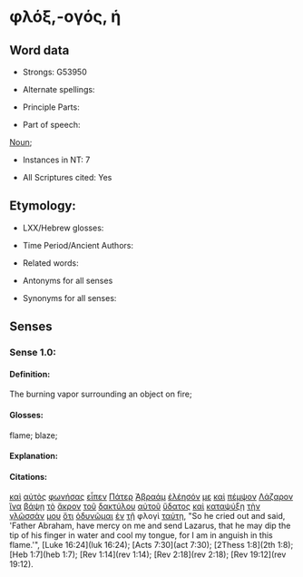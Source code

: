 # φλόξ,-ογός, ἡ 

<!-- Status: S2=NeedsFinalCheck -->
<!-- Lexica used for edits: BDAG, FFM, LN, A-S -->

## Word data

* Strongs: G53950

* Alternate spellings:

* Principle Parts: 

* Part of speech: 

[Noun](http://ugg.readthedocs.io/en/latest/noun.html); 

* Instances in NT: 7

* All Scriptures cited: Yes

## Etymology: 

* LXX/Hebrew glosses: 

* Time Period/Ancient Authors: 

* Related words: 

* Antonyms for all senses

* Synonyms for all senses: 

## Senses 

### Sense 1.0:

#### Definition: 

The burning vapor surrounding an object on fire;

#### Glosses:

flame; blaze;

#### Explanation:

#### Citations:

[καὶ](../G25320/01.md) [αὐτὸς](../G08460/01.md) [φωνήσας](../G54550/01.md) [εἶπεν](../G30040/01.md) [Πάτερ](../G39620/01.md) [Ἀβραάμ](../G00110/01.md) [ἐλέησόν](../G16530/01.md) [με](../G14730/01.md) [καὶ](../G25320/01.md) [πέμψον](../G39920/01.md) [Λάζαρον](../G29760/01.md) [ἵνα](../G24430/01.md) [βάψῃ](../G09110/01.md) [τὸ](../G35880/01.md) [ἄκρον](../G02060/01.md) [τοῦ](../G35880/01.md) [δακτύλου](../G11470/01.md) [αὐτοῦ](../G08460/01.md) [ὕδατος](../G52040/01.md) [καὶ](../G25320/01.md) [καταψύξῃ](../G27110/01.md) [τὴν](../G35880/01.md) [γλῶσσάν](../G11000/01.md) [μου](../G14730/01.md) [ὅτι](../G37540/01.md) [ὀδυνῶμαι](../G36000/01.md) [ἐν](../G17220/01.md) [τῇ](../G35880/01.md) φλογὶ [ταύτῃ](../G37780/01.md), "So he cried out and said, 'Father Abraham, have mercy on me and send Lazarus, that he may dip the tip of his finger in water and cool my tongue, for I am in anguish in this flame.'", [Luke 16:24](luk 16:24); [Acts 7:30](act 7:30); [2Thess 1:8](2th 1:8); [Heb 1:7](heb 1:7); [Rev 1:14](rev 1:14); [Rev 2:18](rev 2:18); [Rev 19:12](rev 19:12).  

